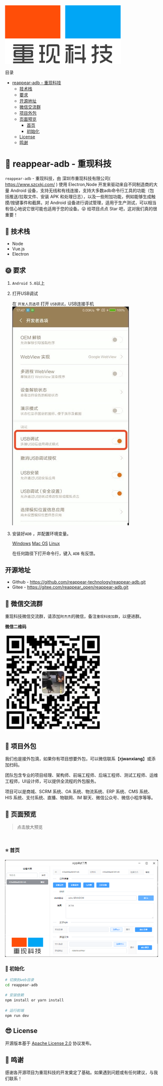 ![重现科技](static/image/logo.png)

目录

- [reappear-adb - 重现科技](#intro)
  - [技术栈](#stack)
  - [要求](#require)
  - [开源地址](#opensource)
  - [微信交流群](#wechatgroup)
  - [项目外包](#project)
  - [页面预览](#preview)
    - [首页](#preview-index)
    - [初始化](#dev-init)
  - [License](#license)
  - [鸣谢](#thanks)

<a name="intro"></a>

# 🐼 reappear-adb - 重现科技

`reappear-adb` - 重现科技，由 深圳市重现科技有限公司( https://www.szcxkj.com/ ) 使用 Electron,Node 开发来驱动来自不同制造商的大量 Android 设备，支持无线和有线连接，支持大多数adb命令行工具的功能（包括推送/拉取文件、安装 APK 和处理日志），以及一些附加功能，例如能够生成触摸/按键事件和截屏。对 Android 设备进行调试管理，适用于生产测试，可以相当有信心地说它很可能也适用于您的设备。😜 给项目点点 Star 吧，这对我们真的很重要！

<a name="stack"></a>

## 🐰 技术栈

- Node
- Vue.js
- Electron

<a name="require"></a>

## 🌞 要求

1. `Android 5.0`以上

2. 打开USB调试

   在 `开发人员选项` 打开 `USB调试`，USB连接手机
   ![USB调试](static/image/1.jpg)

3. 安装好`ADB` ，并配置环境变量。

   [Windows](https://dl.google.com/android/repository/platform-tools-latest-windows.zip)
   [Mac OS](https://dl.google.com/android/repository/platform-tools-latest-darwin.zip)
   [Linux](https://dl.google.com/android/repository/platform-tools-latest-linux.zip)

   在任何路径下打开命令行，键入 `ADB` 有反馈。

<a name="opensource"></a>

## 开源地址

- Github - https://github.com/reappear-technology/reappear-adb.git
- Gitee - https://gitee.com/reappear_open/reappear-adb.git

<a name="wechatgroup"></a>

## 🐯 微信交流群

重现科技微信交流群，请添加`阿杰杰`的微信，备注`重现科技加群`，以便进群。

**微信二维码**

![重现科技微信交流群](static/image/wx-qrcode.png)

<a name="project"></a>

## 🤝 项目外包

我们也是接外包滴，如果你有项目想要外包，可以微信联系【**rjwanxiang**】或添加扫码。

团队包含专业的项目经理、架构师、前端工程师、后端工程师、测试工程师、运维工程师，UI设计师，可以提供全流程的外包服务。

项目可以是商城、SCRM 系统、OA 系统、物流系统、ERP 系统、CMS 系统、HIS 系统、支付系统、直播、物联网、IM 聊天、微信公众号、微信小程序等等。

<a name="preview"></a>

## 🐨 页面预览

> 点击放大预览

<br/>

<a name="preview-index"></a>

### ⭐ 首页

![首页](static/image/index.png)

<a name="dev-init"></a>

### 🚀 初始化

```bash
# 切换到web目录
cd reappear-adb

# 安装依赖
npm install or yarn install

# 运行前端
npm run dev
```

<a name="license"></a>

## 😎 License

开源版本基于 [Apache License 2.0](./LICENSE) 协议发布。

<a name="thanks"></a>

## 🙂 鸣谢

感谢各开源项目为重现科技的开发奠定了基础。如果遇到问题或有任何建议，与我们联系！
